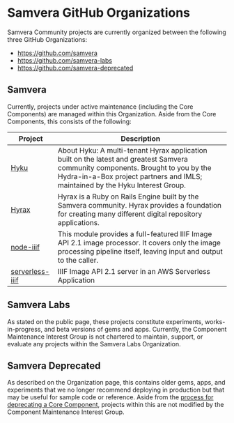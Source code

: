 # Samvera GitHub Organizations
Samvera Community projects are currently organized between the following three GitHub Organizations:

- https://github.com/samvera
- https://github.com/samvera-labs
- https://github.com/samvera-deprecated

## Samvera

Currently, projects under active maintenance (including the Core Components) are managed within this Organization. Aside from the Core Components, this consists of the following:

| Project | Description |
|-----|-----|
| [Hyku](https://github.com/samvera/hyku) | About Hyku: A multi-tenant Hyrax application built on the latest and greatest Samvera community components. Brought to you by the Hydra-in-a-Box project partners and IMLS; maintained by the Hyku Interest Group. |
| [Hyrax](https://github.com/samvera/hyrax) | Hyrax is a Ruby on Rails Engine built by the Samvera community. Hyrax provides a foundation for creating many different digital repository applications. |
| [node-iiif](https://github.com/samvera/node-iiif) | This module provides a full-featured IIIF Image API 2.1 image processor. It covers only the image processing pipeline itself, leaving input and output to the caller. |
| [serverless-iiif](https://github.com/samvera/serverless-iiif) | IIIF Image API 2.1 server in an AWS Serverless Application |

## Samvera Labs

As stated on the public page, these projects constitute experiments, works-in-progress, and beta versions of gems and apps. Currently, the Component Maintenance Interest Group is not chartered to maintain, support, or evaluate any projects within the Samvera Labs Organization.

## Samvera Deprecated

As described on the Organization page, this contains older gems, apps, and experiments that we no longer recommend deploying in production but that may be useful for sample code or reference. Aside from the [process for deprecating a Core Component](https://samvera.github.io/deprecation.html), projects within this are not modified by the Component Maintenance Interest Group.